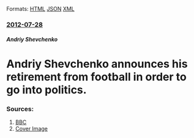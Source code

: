 
Formats: [HTML](/news/2012/07/28/andriy-shevchenko-announces-his-retirement-from-football-in-order-to-go-into-politics.html)  [JSON](/news/2012/07/28/andriy-shevchenko-announces-his-retirement-from-football-in-order-to-go-into-politics.json)  [XML](/news/2012/07/28/andriy-shevchenko-announces-his-retirement-from-football-in-order-to-go-into-politics.xml)  

### [2012-07-28](/news/2012/07/28/index.md)

##### Andriy Shevchenko
# Andriy Shevchenko announces his retirement from football in order to go into politics. 




### Sources:

1. [BBC](http://www.bbc.co.uk/sport/0/football/19028757)
1. [Cover Image](http://ichef.bbci.co.uk/onesport/cps/624/mcs/media/images/61871000/jpg/_61871598_shevchenko_afp.jpg)
